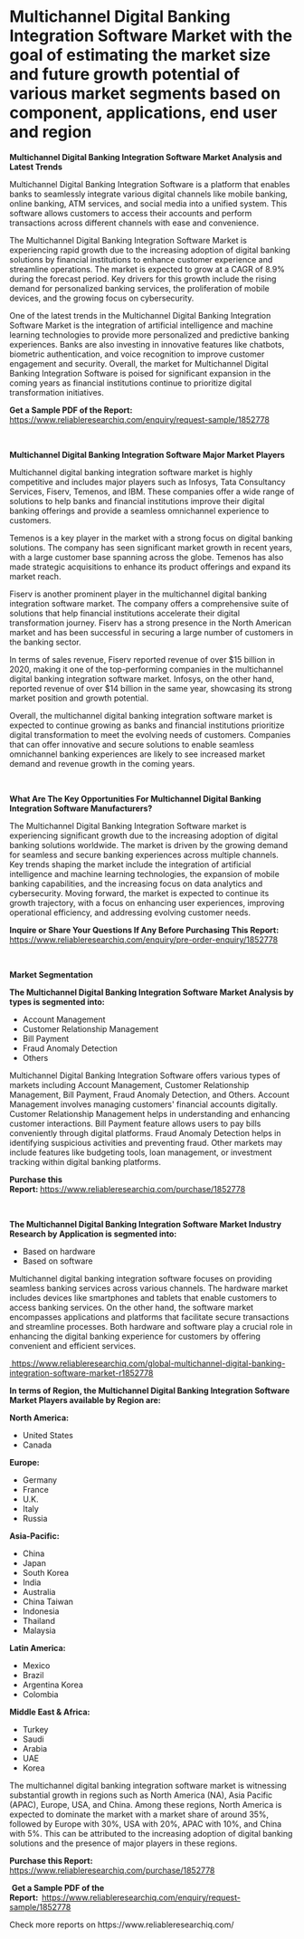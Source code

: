 <p><h1>Multichannel Digital Banking Integration Software Market with the goal of estimating the market size and future growth potential of various market segments based on component, applications, end user and region</h1></p><p><strong>Multichannel Digital Banking Integration Software Market Analysis and Latest Trends</strong></p>
<p><p>Multichannel Digital Banking Integration Software is a platform that enables banks to seamlessly integrate various digital channels like mobile banking, online banking, ATM services, and social media into a unified system. This software allows customers to access their accounts and perform transactions across different channels with ease and convenience.</p><p>The Multichannel Digital Banking Integration Software Market is experiencing rapid growth due to the increasing adoption of digital banking solutions by financial institutions to enhance customer experience and streamline operations. The market is expected to grow at a CAGR of 8.9% during the forecast period. Key drivers for this growth include the rising demand for personalized banking services, the proliferation of mobile devices, and the growing focus on cybersecurity.</p><p>One of the latest trends in the Multichannel Digital Banking Integration Software Market is the integration of artificial intelligence and machine learning technologies to provide more personalized and predictive banking experiences. Banks are also investing in innovative features like chatbots, biometric authentication, and voice recognition to improve customer engagement and security. Overall, the market for Multichannel Digital Banking Integration Software is poised for significant expansion in the coming years as financial institutions continue to prioritize digital transformation initiatives.</p></p>
<p><strong>Get a Sample PDF of the Report:&nbsp;</strong> <a href="https://www.reliableresearchiq.com/enquiry/request-sample/1852778">https://www.reliableresearchiq.com/enquiry/request-sample/1852778</a></p>
<p>&nbsp;</p>
<p><strong>Multichannel Digital Banking Integration Software Major Market Players</strong></p>
<p><p>Multichannel digital banking integration software market is highly competitive and includes major players such as Infosys, Tata Consultancy Services, Fiserv, Temenos, and IBM. These companies offer a wide range of solutions to help banks and financial institutions improve their digital banking offerings and provide a seamless omnichannel experience to customers.</p><p>Temenos is a key player in the market with a strong focus on digital banking solutions. The company has seen significant market growth in recent years, with a large customer base spanning across the globe. Temenos has also made strategic acquisitions to enhance its product offerings and expand its market reach.</p><p>Fiserv is another prominent player in the multichannel digital banking integration software market. The company offers a comprehensive suite of solutions that help financial institutions accelerate their digital transformation journey. Fiserv has a strong presence in the North American market and has been successful in securing a large number of customers in the banking sector.</p><p>In terms of sales revenue, Fiserv reported revenue of over $15 billion in 2020, making it one of the top-performing companies in the multichannel digital banking integration software market. Infosys, on the other hand, reported revenue of over $14 billion in the same year, showcasing its strong market position and growth potential.</p><p>Overall, the multichannel digital banking integration software market is expected to continue growing as banks and financial institutions prioritize digital transformation to meet the evolving needs of customers. Companies that can offer innovative and secure solutions to enable seamless omnichannel banking experiences are likely to see increased market demand and revenue growth in the coming years.</p></p>
<p>&nbsp;</p>
<p><strong>What Are The Key Opportunities For Multichannel Digital Banking Integration Software Manufacturers?</strong></p>
<p><p>The Multichannel Digital Banking Integration Software market is experiencing significant growth due to the increasing adoption of digital banking solutions worldwide. The market is driven by the growing demand for seamless and secure banking experiences across multiple channels. Key trends shaping the market include the integration of artificial intelligence and machine learning technologies, the expansion of mobile banking capabilities, and the increasing focus on data analytics and cybersecurity. Moving forward, the market is expected to continue its growth trajectory, with a focus on enhancing user experiences, improving operational efficiency, and addressing evolving customer needs.</p></p>
<p><strong>Inquire or Share Your Questions If Any Before Purchasing This Report:</strong> <a href="https://www.reliableresearchiq.com/enquiry/pre-order-enquiry/1852778">https://www.reliableresearchiq.com/enquiry/pre-order-enquiry/1852778</a></p>
<p>&nbsp;</p>
<p><strong>Market Segmentation</strong></p>
<p><strong>The Multichannel Digital Banking Integration Software Market Analysis by types is segmented into:</strong></p>
<p><ul><li>Account Management</li><li>Customer Relationship Management</li><li>Bill Payment</li><li>Fraud Anomaly Detection</li><li>Others</li></ul></p>
<p><p>Multichannel Digital Banking Integration Software offers various types of markets including Account Management, Customer Relationship Management, Bill Payment, Fraud Anomaly Detection, and Others. Account Management involves managing customers' financial accounts digitally. Customer Relationship Management helps in understanding and enhancing customer interactions. Bill Payment feature allows users to pay bills conveniently through digital platforms. Fraud Anomaly Detection helps in identifying suspicious activities and preventing fraud. Other markets may include features like budgeting tools, loan management, or investment tracking within digital banking platforms.</p></p>
<p><strong>Purchase this Report:&nbsp;</strong><a href="https://www.reliableresearchiq.com/purchase/1852778">https://www.reliableresearchiq.com/purchase/1852778</a></p>
<p>&nbsp;</p>
<p><strong>The Multichannel Digital Banking Integration Software Market Industry Research by Application is segmented into:</strong></p>
<p><ul><li>Based on hardware</li><li>Based on software</li></ul></p>
<p><p>Multichannel digital banking integration software focuses on providing seamless banking services across various channels. The hardware market includes devices like smartphones and tablets that enable customers to access banking services. On the other hand, the software market encompasses applications and platforms that facilitate secure transactions and streamline processes. Both hardware and software play a crucial role in enhancing the digital banking experience for customers by offering convenient and efficient services.</p></p>
<p><a href="https://www.reliableresearchiq.com/global-multichannel-digital-banking-integration-software-market-r1852778">&nbsp;https://www.reliableresearchiq.com/global-multichannel-digital-banking-integration-software-market-r1852778</a></p>
<p><strong>In terms of Region, the Multichannel Digital Banking Integration Software Market Players available by Region are:</strong></p>
<p>
    <p> <strong> North America: </strong>
        <ul>
            <li>United States</li>
            <li>Canada</li>
        </ul>
        </p> 
    <p> <strong> Europe: </strong>
        <ul>
            <li>Germany</li>
            <li>France</li>
            <li>U.K.</li>
            <li>Italy</li>
            <li>Russia</li>
        </ul>
        </p> 
    <p> <strong> Asia-Pacific: </strong>
        <ul>
            <li>China</li>
            <li>Japan</li>
            <li>South Korea</li>
            <li>India</li>
            <li>Australia</li>
            <li>China Taiwan</li>
            <li>Indonesia</li>
            <li>Thailand</li>
            <li>Malaysia</li>
        </ul>
        </p> 
    <p> <strong> Latin America: </strong>
        <ul>
            <li>Mexico</li>
            <li>Brazil</li>
            <li>Argentina Korea</li>
            <li>Colombia</li>
        </ul>
        </p> 
    <p> <strong> Middle East & Africa: </strong>
        <ul>
            <li>Turkey</li>
            <li>Saudi</li>
            <li>Arabia</li>
            <li>UAE</li>
            <li>Korea</li>
        </ul>
    </p>
    </p>
<p><p>The multichannel digital banking integration software market is witnessing substantial growth in regions such as North America (NA), Asia Pacific (APAC), Europe, USA, and China. Among these regions, North America is expected to dominate the market with a market share of around 35%, followed by Europe with 30%, USA with 20%, APAC with 10%, and China with 5%. This can be attributed to the increasing adoption of digital banking solutions and the presence of major players in these regions.</p></p>
<p><strong>Purchase this Report: </strong><a href="https://www.reliableresearchiq.com/purchase/1852778">https://www.reliableresearchiq.com/purchase/1852778</a></p>
<p>&nbsp;<strong>Get a Sample PDF of the Report:&nbsp;&nbsp;</strong><a href="https://www.reliableresearchiq.com/enquiry/request-sample/1852778">https://www.reliableresearchiq.com/enquiry/request-sample/1852778</a></p>
<p><strong></strong></p>
<p>Check more reports on https://www.reliableresearchiq.com/</p>